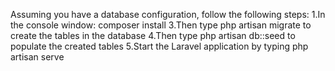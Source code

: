 Assuming you have a database configuration, follow the following steps:
1.In the console window: composer install
3.Then type php artisan migrate to create the tables in the database
4.Then type php artisan db::seed to populate the created tables
5.Start the Laravel application by typing php artisan serve

